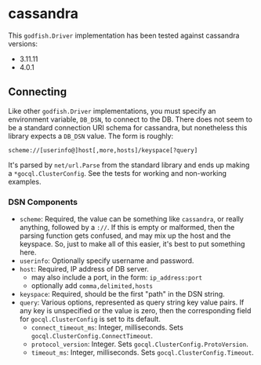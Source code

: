 # cassandra

This `godfish.Driver` implementation has been tested against cassandra versions:

- 3.11.11
- 4.0.1

## Connecting

Like other `godfish.Driver` implementations, you must specify an environment
variable, `DB_DSN`, to connect to the DB. There does not seem to be a standard
connection URI schema for cassandra, but nonetheless this library expects a
`DB_DSN` value. The form is roughly:

```
scheme://[userinfo@]host[,more,hosts]/keyspace[?query]
```

It's parsed by `net/url.Parse` from the standard library and ends up making a
`*gocql.ClusterConfig`. See the tests for working and non-working examples.

### DSN Components

- `scheme`: Required, the value can be something like `cassandra`, or really
  anything, followed by a `://`. If this is empty or malformed, then the parsing
  function gets confused, and may mix up the host and the keyspace. So, just to
  make all of this easier, it's best to put something here.
- `userinfo`: Optionally specify username and password.
- `host`: Required, IP address of DB server.
  - may also include a port, in the form: `ip_address:port` 
  - optionally add `comma,delimited,hosts`
- `keyspace`: Required, should be the first "path" in the DSN string.
- `query`: Various options, represented as query string key value pairs. If any
  key is unspecified or the value is zero, then the corresponding field for
  `gocql.ClusterConfig` is set to its default.
  - `connect_timeout_ms`: Integer, milliseconds. Sets `gocql.ClusterConfig.ConnectTimeout`.
  - `protocol_version`: Integer. Sets `gocql.ClusterConfig.ProtoVersion`.
  - `timeout_ms`: Integer, milliseconds. Sets `gocql.ClusterConfig.Timeout`.
